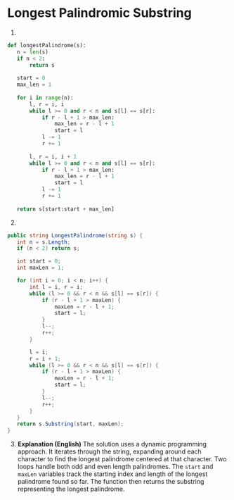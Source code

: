 # Longest Palindromic Substring

1.
 ```python
def longestPalindrome(s):
    n = len(s)
    if n < 2:
        return s
    
    start = 0
    max_len = 1
    
    for i in range(n):
        l, r = i, i
        while l >= 0 and r < n and s[l] == s[r]:
            if r - l + 1 > max_len:
                max_len = r - l + 1
                start = l
            l -= 1
            r += 1
        
        l, r = i, i + 1
        while l >= 0 and r < n and s[l] == s[r]:
            if r - l + 1 > max_len:
                max_len = r - l + 1
                start = l
            l -= 1
            r += 1
            
    return s[start:start + max_len]

```
2.
 ```csharp
public string LongestPalindrome(string s) {
    int n = s.Length;
    if (n < 2) return s;

    int start = 0;
    int maxLen = 1;

    for (int i = 0; i < n; i++) {
        int l = i, r = i;
        while (l >= 0 && r < n && s[l] == s[r]) {
            if (r - l + 1 > maxLen) {
                maxLen = r - l + 1;
                start = l;
            }
            l--;
            r++;
        }

        l = i;
        r = i + 1;
        while (l >= 0 && r < n && s[l] == s[r]) {
            if (r - l + 1 > maxLen) {
                maxLen = r - l + 1;
                start = l;
            }
            l--;
            r++;
        }
    }
    return s.Substring(start, maxLen);
}
```
3. **Explanation (English)** The solution uses a dynamic programming approach. It iterates through the string, expanding around each character to find the longest palindrome centered at that character.  Two loops handle both odd and even length palindromes. The `start` and `maxLen` variables track the starting index and length of the longest palindrome found so far.  The function then returns the substring representing the longest palindrome.
	